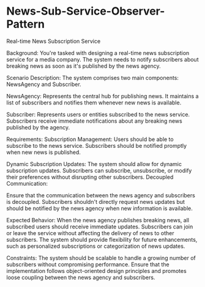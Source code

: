 # News-Sub-Service-Observer-Pattern

Real-time News Subscription Service

Background: You're tasked with designing a real-time news subscription service for a media company. The system needs to notify subscribers about breaking news as soon as it's published by the news agency.

Scenario Description: The system comprises two main components: NewsAgency and Subscriber.

NewsAgency: Represents the central hub for publishing news. It maintains a list of subscribers and notifies them whenever new news is available.

Subscriber: Represents users or entities subscribed to the news service. Subscribers receive immediate notifications about any breaking news published by the agency.

Requirements:
Subscription Management:
Users should be able to subscribe to the news service. Subscribers should be notified promptly when new news is published.

Dynamic Subscription Updates:
The system should allow for dynamic subscription updates. Subscribers can subscribe, unsubscribe, or modify their preferences without disrupting other subscribers. Decoupled Communication:

Ensure that the communication between the news agency and subscribers is decoupled. Subscribers shouldn't directly request news updates but should be notified by the news agency when new information is available.

Expected Behavior:
When the news agency publishes breaking news, all subscribed users should receive immediate updates. Subscribers can join or leave the service without affecting the delivery of news to other subscribers. The system should provide flexibility for future enhancements, such as personalized subscriptions or categorization of news updates.

Constraints:
The system should be scalable to handle a growing number of subscribers without compromising performance. Ensure that the implementation follows object-oriented design principles and promotes loose coupling between the news agency and subscribers.